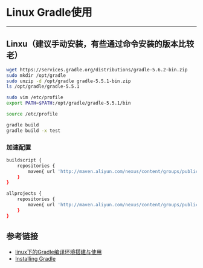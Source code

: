 # Linux Gradle使用
***
## Linxu（建议手动安装，有些通过命令安装的版本比较老）
```sh
wget https://services.gradle.org/distributions/gradle-5.6.2-bin.zip
sudo mkdir /opt/gradle
sudo unzip -d /opt/gradle gradle-5.5.1-bin.zip
ls /opt/gradle/gradle-5.5.1

sudo vim /etc/profile
export PATH=$PATH:/opt/gradle/gradle-5.5.1/bin

source /etc/profile

gradle build
gradle build -x test
```

### 加速配置
```sh
buildscript {
    repositories {
        maven{ url 'http://maven.aliyun.com/nexus/content/groups/public/'}
    }
}

allprojects {
    repositories {
        maven{ url 'http://maven.aliyun.com/nexus/content/groups/public/'}
    }
}
```

## 参考链接
- [linux下的Gradle编译环境搭建与使用](https://blog.csdn.net/lxh19930428/article/details/53869408)
- [Installing Gradle](https://docs.gradle.org/5.5.1/userguide/installation.html)